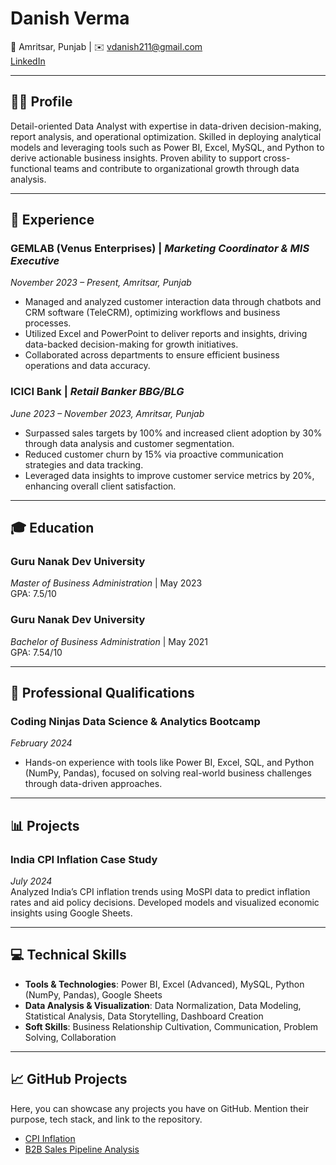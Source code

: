 # Danish Verma

📍 Amritsar, Punjab |  ✉️ [vdanish211@gmail.com](mailto:vdanish211@gmail.com)  
[LinkedIn](https://www.linkedin.com/in/danishverma/)

---

## 👨‍💼 Profile

Detail-oriented Data Analyst with expertise in data-driven decision-making, report analysis, and operational optimization. Skilled in deploying analytical models and leveraging tools such as Power BI, Excel, MySQL, and Python to derive actionable business insights. Proven ability to support cross-functional teams and contribute to organizational growth through data analysis.

---

## 💼 Experience

### **GEMLAB (Venus Enterprises)** | *Marketing Coordinator & MIS Executive*  
*November 2023 – Present, Amritsar, Punjab*

- Managed and analyzed customer interaction data through chatbots and CRM software (TeleCRM), optimizing workflows and business processes.
- Utilized Excel and PowerPoint to deliver reports and insights, driving data-backed decision-making for growth initiatives.
- Collaborated across departments to ensure efficient business operations and data accuracy.

### **ICICI Bank** | *Retail Banker BBG/BLG*  
*June 2023 – November 2023, Amritsar, Punjab*

- Surpassed sales targets by 100% and increased client adoption by 30% through data analysis and customer segmentation.
- Reduced customer churn by 15% via proactive communication strategies and data tracking.
- Leveraged data insights to improve customer service metrics by 20%, enhancing overall client satisfaction.

---

## 🎓 Education

### **Guru Nanak Dev University**  
*Master of Business Administration* | May 2023  
GPA: 7.5/10

### **Guru Nanak Dev University**  
*Bachelor of Business Administration* | May 2021  
GPA: 7.54/10

---

## 📜 Professional Qualifications

### **Coding Ninjas Data Science & Analytics Bootcamp**  
*February 2024*

- Hands-on experience with tools like Power BI, Excel, SQL, and Python (NumPy, Pandas), focused on solving real-world business challenges through data-driven approaches.

---

## 📊 Projects

### **India CPI Inflation Case Study**  
*July 2024*  
Analyzed India’s CPI inflation trends using MoSPI data to predict inflation rates and aid policy decisions. Developed models and visualized economic insights using Google Sheets.

---

## 💻 Technical Skills

- **Tools & Technologies**: Power BI, Excel (Advanced), MySQL, Python (NumPy, Pandas), Google Sheets
- **Data Analysis & Visualization**: Data Normalization, Data Modeling, Statistical Analysis, Data Storytelling, Dashboard Creation
- **Soft Skills**: Business Relationship Cultivation, Communication, Problem Solving, Collaboration

---

## 📈 GitHub Projects

Here, you can showcase any projects you have on GitHub. Mention their purpose, tech stack, and link to the repository.

- [CPI Inflation](https://docs.google.com/spreadsheets/d/1l2pfT-Y42X7J32lvJ7-AoOeLITdhD-78h7abJ_dFDCA/edit?gid=1034183881#gid=1034183881)
- [B2B Sales Pipeline Analysis](https://github.com/danishverma21/B2B-Sales-Pipeline-Analysis)

